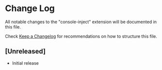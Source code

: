 # Change Log

All notable changes to the "console-inject" extension will be documented in this file.

Check [Keep a Changelog](http://keepachangelog.com/) for recommendations on how to structure this file.

## [Unreleased]

- Initial release
